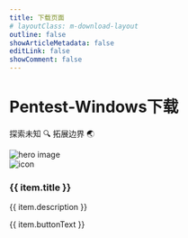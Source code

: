 ```yaml
---
title: 下载页面
# layoutClass: m-download-layout
outline: false
showArticleMetadata: false
editLink: false
showComment: false
---
```


<script setup>
import { DOWNLOAD_DATA } from './data'
</script>
<style src="./style.scss"></style>

<div class="hero">
  <div class="hero-content">
    <h1>Pentest-Windows下载</h1>
    <p class="description">探索未知 🔍 拓展边界 🌏</p>
  </div>
  <div class="hero-image">
    <img src="/Windows10.png" alt="hero image">
  </div>
</div>

<div class="download-container">
  <div class="cards-container">
    <div v-for="item in DOWNLOAD_DATA" :key="item.title" class="card">
      <img :src="item.icon" alt="icon" class="card-icon">
      <h3 class="card-title">{{ item.title }}</h3>
      <p class="card-description">{{ item.description }}</p>
      <a :href="item.disabled ? '#' : item.downloadUrl" class="download-button" :class="{ 'disabled': item.disabled }">{{ item.buttonText }}</a>
    </div>
  </div>
</div>